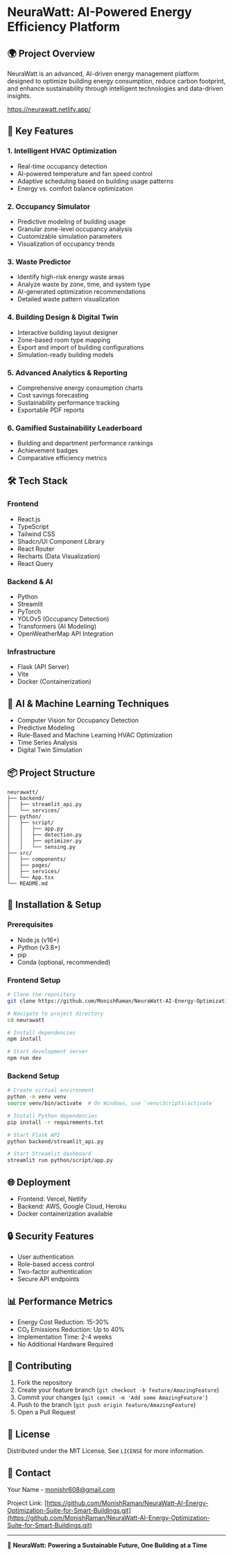 
# NeuraWatt: AI-Powered Energy Efficiency Platform

## 🌍 Project Overview

NeuraWatt is an advanced, AI-driven energy management platform designed to optimize building energy consumption, reduce carbon footprint, and enhance sustainability through intelligent technologies and data-driven insights.

https://neurawatt.netlify.app/

## 🚀 Key Features

### 1. Intelligent HVAC Optimization
- Real-time occupancy detection
- AI-powered temperature and fan speed control
- Adaptive scheduling based on building usage patterns
- Energy vs. comfort balance optimization

### 2. Occupancy Simulator
- Predictive modeling of building usage
- Granular zone-level occupancy analysis
- Customizable simulation parameters
- Visualization of occupancy trends

### 3. Waste Predictor
- Identify high-risk energy waste areas
- Analyze waste by zone, time, and system type
- AI-generated optimization recommendations
- Detailed waste pattern visualization

### 4. Building Design & Digital Twin
- Interactive building layout designer
- Zone-based room type mapping
- Export and import of building configurations
- Simulation-ready building models

### 5. Advanced Analytics & Reporting
- Comprehensive energy consumption charts
- Cost savings forecasting
- Sustainability performance tracking
- Exportable PDF reports

### 6. Gamified Sustainability Leaderboard
- Building and department performance rankings
- Achievement badges
- Comparative efficiency metrics

## 🛠 Tech Stack

### Frontend
- React.js
- TypeScript
- Tailwind CSS
- Shadcn/UI Component Library
- React Router
- Recharts (Data Visualization)
- React Query

### Backend & AI
- Python
- Streamlit
- PyTorch
- YOLOv5 (Occupancy Detection)
- Transformers (AI Modeling)
- OpenWeatherMap API Integration

### Infrastructure
- Flask (API Server)
- Vite
- Docker (Containerization)

## 🤖 AI & Machine Learning Techniques

- Computer Vision for Occupancy Detection
- Predictive Modeling
- Rule-Based and Machine Learning HVAC Optimization
- Time Series Analysis
- Digital Twin Simulation

## 📦 Project Structure

```
neurawatt/
├── backend/
│   ├── streamlit_api.py
│   └── services/
├── python/
│   ├── script/
│   │   ├── app.py
│   │   ├── detection.py
│   │   ├── optimizer.py
│   │   └── sensing.py
├── src/
│   ├── components/
│   ├── pages/
│   ├── services/
│   └── App.tsx
└── README.md
```

## 🔧 Installation & Setup

### Prerequisites
- Node.js (v16+)
- Python (v3.8+)
- pip
- Conda (optional, recommended)

### Frontend Setup
```bash
# Clone the repository
git clone https://github.com/MonishRaman/NeuraWatt-AI-Energy-Optimization-Suite-for-Smart-Buildings.git

# Navigate to project directory
cd neurawatt

# Install dependencies
npm install

# Start development server
npm run dev
```

### Backend Setup
```bash
# Create virtual environment
python -m venv venv
source venv/bin/activate  # On Windows, use `venv\Scripts\activate`

# Install Python dependencies
pip install -r requirements.txt

# Start Flask API
python backend/streamlit_api.py

# Start Streamlit dashboard
streamlit run python/script/app.py
```

## 🌐 Deployment

- Frontend: Vercel, Netlify
- Backend: AWS, Google Cloud, Heroku
- Docker containerization available

## 🔒 Security Features
- User authentication
- Role-based access control
- Two-factor authentication
- Secure API endpoints

## 📊 Performance Metrics

- Energy Cost Reduction: 15-30%
- CO₂ Emissions Reduction: Up to 40%
- Implementation Time: 2-4 weeks
- No Additional Hardware Required

## 🤝 Contributing

1. Fork the repository
2. Create your feature branch (`git checkout -b feature/AmazingFeature`)
3. Commit your changes (`git commit -m 'Add some AmazingFeature'`)
4. Push to the branch (`git push origin feature/AmazingFeature`)
5. Open a Pull Request

## 📄 License

Distributed under the MIT License. See `LICENSE` for more information.

## 📧 Contact

Your Name - monishr608@gmail.com

Project Link: [https://github.com/MonishRaman/NeuraWatt-AI-Energy-Optimization-Suite-for-Smart-Buildings.git](https://github.com/MonishRaman/NeuraWatt-AI-Energy-Optimization-Suite-for-Smart-Buildings.git)

---

🌿 **NeuraWatt: Powering a Sustainable Future, One Building at a Time**